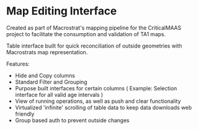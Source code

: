 # Map Editing Interface

Created as part of Macrostrat's mapping pipeline for the CriticalMAAS project to facilitate the consumption and validation of TA1 maps.

Table interface built for quick reconciliation of outside geometries with Macrostrats map representation.

Features:

- Hide and Copy columns
- Standard Filter and Grouping
- Purpose built interfaces for certain columns ( Example: Selection interface for all valid age intervals )
- View of running operations, as well as push and clear functionality
- Virtualized 'infinite' scrolling of table data to keep data downloads web friendly
- Group based auth to prevent outside changes
